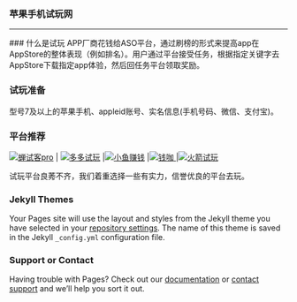 ### 苹果手机试玩网  
<hr>
### 什么是试玩 
APP厂商花钱给ASO平台，通过刷榜的形式来提高app在AppStore的整体表现（例如排名）。用户通过平台接受任务，根据指定关键字去AppStore下载指定app体验，然后回任务平台领取奖励。

### 试玩准备
型号7及以上的苹果手机、appleid账号、实名信息(手机号码、微信、支付宝)。
### 平台推荐
 [![蝉试客pro](http://shiwan.pro/img/chanshike.jpg)](http://shiwan.pro/chanshike.html "蝉试客")  |  [![多多试玩](http://shiwan.pro/img/duoduoshiwan.png)](http://shiwan.pro/duoduoshiwan.html "多多试玩")  |[![小鱼赚钱](http://shiwan.pro/img/xiaoyuzhuanqian.jpg)](http://shiwan.pro/xiaoyuzhuanqian.html "小鱼赚钱") |[![钱咖](http://shiwan.pro/img/qianka.jpg) ](http://shiwan.pro/qianka.html "钱咖")|[![火箭试玩](http://shiwan.pro/img/huojianshiwan.jpg) ](http://shiwan.pro/huojianshiwan.html "火箭试玩")



试玩平台良莠不齐，我们着重选择一些有实力，信誉优良的平台去玩。

### Jekyll Themes

Your Pages site will use the layout and styles from the Jekyll theme you have selected in your [repository settings](https://github.com/judada/shiwan/settings). The name of this theme is saved in the Jekyll `_config.yml` configuration file.

### Support or Contact

Having trouble with Pages? Check out our [documentation](https://help.github.com/categories/github-pages-basics/) or [contact support](https://github.com/contact) and we’ll help you sort it out.
